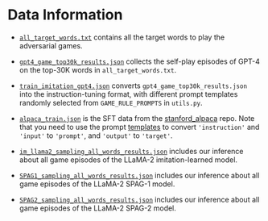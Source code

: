 # Data Information

- [`all_target_words.txt`](https://drive.google.com/file/d/1M7574n9EHIXkkrZjBX9X0S2RTSHKfmGN/view?usp=drive_link) contains all the target words to play the adversarial games.

- [`gpt4_game_top30k_results.json`](https://drive.google.com/file/d/1xQ5E0UHtdiY8Kp4I_e3umdL0RJrOS3Se/view?usp=drive_link) collects the self-play episodes of GPT-4 on the top-30K words in `all_target_words.txt`.

- [`train_imitation_gpt4.json`](https://drive.google.com/file/d/1iqm4ZuZ_uMm0DaEZt_0ho4fv9WM4_tOo/view?usp=drive_link) converts `gpt4_game_top30k_results.json` into the instruction-tuning format, with different prompt templates randomly selected from `GAME_RULE_PROMPTS` in `utils.py`.

- [`alpaca_train.json`](https://github.com/tatsu-lab/stanford_alpaca/blob/main/alpaca_data.json) is the SFT data from the [stanford_alpaca](https://github.com/tatsu-lab/stanford_alpaca) repo. Note that you need to use the prompt [templates](https://github.com/tatsu-lab/stanford_alpaca/blob/main/train.py#L31) to convert `'instruction'` and `'input'` to `'prompt'`, and `'output'` to `'target'`. 

- [`im_llama2_sampling_all_words_results.json`](https://drive.google.com/file/d/12QtjUb3hirajM2e5zfgnSduETmPnvb80/view?usp=drive_link) includes our inference about all game episodes of the LLaMA-2 imitation-learned model.

- [`SPAG1_sampling_all_words_results.json`](https://drive.google.com/file/d/1nvJp_f6M9Mg7bcGnccUgITyW7nZ1hQ2C/view?usp=drive_link) includes our inference about all game episodes of the LLaMA-2 SPAG-1 model.

- [`SPAG2_sampling_all_words_results.json`](https://drive.google.com/file/d/13Tf3PC5ioRzSTGCobMZWmx1uFWi4jS1F/view?usp=drive_link) includes our inference about all game episodes of the LLaMA-2 SPAG-2 model.
